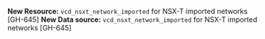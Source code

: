 **New Resource:** `vcd_nsxt_network_imported` for NSX-T imported networks [GH-645]
**New Data source:** `vcd_nsxt_network_imported` for NSX-T imported networks [GH-645]
